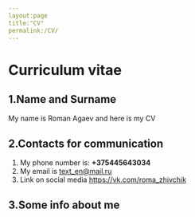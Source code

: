 ```yaml
---
layout:page
title:"CV"
permalink:/CV/
---
```



# Curriculum vitae

## 1.**Name** and **Surname**

My name is Roman Agaev and here is my CV

## 2.**Contacts for communication**

1. My phone number is: **+375445643034**
2. My email is <text_en@mail.ru>
3. Link on social media <https://vk.com/roma_zhivchik>

## 3.Some info about me

